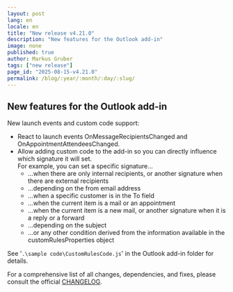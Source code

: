 ```yaml
---
layout: post
lang: en
locale: en
title: "New release v4.21.0"
description: "New features for the Outlook add-in"
image: none
published: true
author: Markus Gruber
tags: ["new release"]
page_id: "2025-08-15-v4.21.0"
permalink: /blog/:year/:month/:day/:slug/
---
```

## New features for the Outlook add-in
New launch events and custom code support:
- React to launch events OnMessageRecipientsChanged and OnAppointmentAttendeesChanged.
- Allow adding custom code to the add-in so you can directly influence which signature it will set.  
  For example, you can set a specific signature…
    - …when there are only internal recipients, or another signature when there are external recipients
    - …depending on the from email address
    - …when a specific customer is in the To field
    - …when the current item is a mail or an appointment
    - …when the current item is a new mail, or another signature when it is a reply or a forward
    - …depending on the subject
    - …or any other condition derived from the information available in the customRulesProperties object  

See '`.\sample code\CustomRulesCode.js`' in the Outlook add-in folder for details.

For a comprehensive list of all changes, dependencies, and fixes, please consult the official [CHANGELOG](https://github.com/Set-OutlookSignatures/Set-OutlookSignatures/blob/main/docs/CHANGELOG.md).